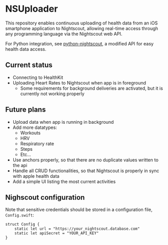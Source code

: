 # NSUploader

This repository enables continuous uploading of health data from an iOS smartphone application to Nightscout, allowing real-time access through any programming language via the Nightscout web API. 

For Python integration, see [python-nightscout](https://github.com/miriamkw/python-nightscout), a modified API for easy health data access.



## Current status
- Connecting to HealthKit
- Uploading Heart Rates to Nightscout when app is in foreground
    - Some requirements for background deliveries are activated, but it is currently not working properly


## Future plans
- Upload data when app is running in background
- Add more datatypes:
    - Workouts
    - HRV
    - Respiratory rate
    - Steps
    - Etc...
- Use anchors properly, so that there are no duplicate values written to the api
- Handle all CRUD functionalities, so that Nightscout is properly in sync with apple health data
- Add a simple UI listing the most current activities


## Nighscout configuration

Note that sensitive credentials should be stored in a configuration file, `Config.swift`:
```
struct Config {
    static let url = "https://your_nightscout.database.com"
    static let apiSecret = "YOUR_API_KEY"
}
```

